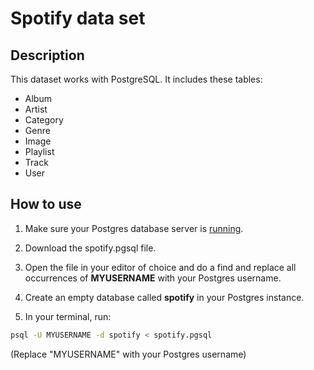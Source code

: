 # Spotify data set

## Description

This dataset works with PostgreSQL.  It includes these tables:
- Album
- Artist
- Category
- Genre
- Image
- Playlist
- Track
- User

## How to use

1. Make sure your Postgres database server is [running](https://tableplus.com/blog/2018/10/how-to-start-stop-restart-postgresql-server.html).

2. Download the spotify.pgsql file.

3. Open the file in your editor of choice and do a find and replace all occurrences of **MYUSERNAME** with your Postgres username.  

4. Create an empty database called **spotify** in your Postgres instance.

5. In your terminal, run:

```sh
psql -U MYUSERNAME -d spotify < spotify.pgsql 
```

(Replace "MYUSERNAME" with your Postgres username)
